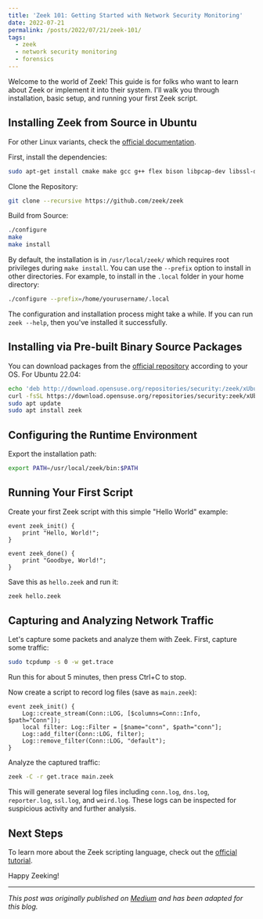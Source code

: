 ```yaml
---
title: 'Zeek 101: Getting Started with Network Security Monitoring'
date: 2022-07-21
permalink: /posts/2022/07/21/zeek-101/
tags:
  - zeek
  - network security monitoring
  - forensics
---
```


Welcome to the world of Zeek! This guide is for folks who want to learn about Zeek or implement it into their system. I'll walk you through installation, basic setup, and running your first Zeek script.

## Installing Zeek from Source in Ubuntu

For other Linux variants, check the [official documentation](https://docs.zeek.org/en/master/install.html).

First, install the dependencies:

```bash
sudo apt-get install cmake make gcc g++ flex bison libpcap-dev libssl-dev python3 python3-dev swig zlib1g-dev
```

Clone the Repository:

```bash
git clone --recursive https://github.com/zeek/zeek
```

Build from Source:

```bash
./configure
make
make install
```

By default, the installation is in `/usr/local/zeek/` which requires root privileges during `make install`. You can use the `--prefix` option to install in other directories. For example, to install in the `.local` folder in your home directory:

```bash
./configure --prefix=/home/yourusername/.local
```

The configuration and installation process might take a while. If you can run `zeek --help`, then you've installed it successfully.

## Installing via Pre-built Binary Source Packages

You can download packages from the [official repository](https://software.opensuse.org/download.html?project=security%3Azeek&package=zeek) according to your OS. For Ubuntu 22.04:

```bash
echo 'deb http://download.opensuse.org/repositories/security:/zeek/xUbuntu_22.04/ /' | sudo tee /etc/apt/sources.list.d/security:zeek.list
curl -fsSL https://download.opensuse.org/repositories/security:zeek/xUbuntu_22.04/Release.key | gpg --dearmor | sudo tee /etc/apt/trusted.gpg.d/security_zeek.gpg > /dev/null
sudo apt update
sudo apt install zeek
```

## Configuring the Runtime Environment

Export the installation path:

```bash
export PATH=/usr/local/zeek/bin:$PATH
```

## Running Your First Script

Create your first Zeek script with this simple "Hello World" example:

```zeek
event zeek_init() {
    print "Hello, World!";
}

event zeek_done() {
    print "Goodbye, World!";
}
```

Save this as `hello.zeek` and run it:

```bash
zeek hello.zeek
```

## Capturing and Analyzing Network Traffic

Let's capture some packets and analyze them with Zeek. First, capture some traffic:

```bash
sudo tcpdump -s 0 -w get.trace
```

Run this for about 5 minutes, then press Ctrl+C to stop.

Now create a script to record log files (save as `main.zeek`):

```zeek
event zeek_init() {
    Log::create_stream(Conn::LOG, [$columns=Conn::Info, $path="Conn"]);
    local filter: Log::Filter = [$name="conn", $path="conn"];
    Log::add_filter(Conn::LOG, filter);
    Log::remove_filter(Conn::LOG, "default");
}
```

Analyze the captured traffic:

```bash
zeek -C -r get.trace main.zeek
```

This will generate several log files including `conn.log`, `dns.log`, `reporter.log`, `ssl.log`, and `weird.log`. These logs can be inspected for suspicious activity and further analysis.

## Next Steps

To learn more about the Zeek scripting language, check out the [official tutorial](https://try.zeek.org/). 

Happy Zeeking!

---
*This post was originally published on [Medium](https://medium.com/@brijesh.vora12/zeek-101-473306869a81) and has been adapted for this blog.*
